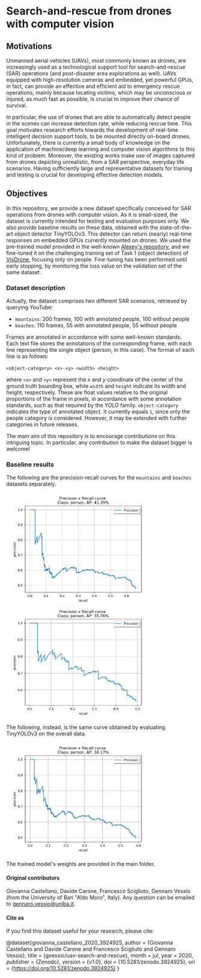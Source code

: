 # Search-and-rescue from drones with computer vision

## Motivations

Unmanned aerial vehicles (UAVs), most commonly known as drones, are increasingly used as a technological support tool for search-and-rescue (SAR) operations (and post-disaster area explorations as well). UAVs equipped with high-resolution cameras and embedded, yet powerful GPUs, in fact, can provide an effective and efficient aid to emergency rescue operations, mainly because locating victims, which may be unconscious or injured, as much fast as possible, is crucial to improve their chance of survival.

In particular, the use of drones that are able to automatically detect people in the scenes can increase detection rate, while reducing rescue time. This goal motivates research efforts towards the development of real-time intelligent decision support tools, to be mounted directly on-board drones. Unfortunately, there is currently a small body of knowledge on the application of machine/deep learning and computer vision algorithms to this kind of problem. Moreover, the existing works make use of images captured from drones depicting unrealistic, from a SAR perspective, everyday life scenarios. Having sufficiently large and representative datasets for training and testing is crucial for developing effective detection models.

## Objectives

In this repository, we provide a new dataset specifically conceived for SAR operations from drones with computer vision. As it is small-sized, the dataset is currently intended for testing and evaluation purposes only. We also provide baseline results on these data, obtained with the state-of-the-art object detector TinyYOLOv3. This detector can return (nearly) real-time responses on embedded GPUs currently mounted on drones. We used the pre-trained model provided in the well-known [Alexey's repository](https://github.com/AlexeyAB/darknet), and we fine-tuned it on the challenging training set of Task 1 (object detection) of [VisDrone](https://github.com/VisDrone/VisDrone-Dataset), focusing only on people. Fine-tuning has been performed until early stopping, by monitoring the loss value on the validation set of the same dataset.

### Dataset description

Actually, the dataset comprises two different SAR scenarios, retrieved by querying YouTube: 
- `mountains`: 200 frames, 100 with annotated people, 100 without people
- `beaches`: 110 frames, 55 with annotated people, 55 without people

Frames are annotated in accordance with some well-known standards. Each text file stores the annotations of the corresponding frame, with each line representing the single object (person, in this case). The format of each line is as follows:

`<object-category> <x> <y> <width> <height>`

where `<x>` and `<y>` represent the *x* and *y* coordinate of the center of the ground truth bounding box, while `width` and `height` indicate its width and height, respectively. These are float values relative to the original proportions of the frame in pixels, in accordance with some annotation standards, such as that required by the YOLO family. `object-category` indicates the type of annotated object. It currently equals `1`, since only the people category is considered. However, it may be extended with further categories in future releases.

The main aim of this repository is to encourage contributions on this intriguing topic. In particular, any contribution to make the dataset bigger is welcome!

### Baseline results

The following are the precision-recall curves for the `mountains` and `beaches` datasets separately.

<img src="/baseline_results/precision-recall_curve_mountains.png" width="400" height="auto"> <img src="/baseline_results/precision-recall_curve_beaches.png" width="400" height="auto">

The following, instead, is the same curve obtained by evaluating TinyYOLOv3 on the overall data. 

<img src="/baseline_results/precision-recall_curve_overall.png" width="400" height="auto">

The trained model's weights are provided in the main folder.

#### Original contributors

Giovanna Castellano, Davide Carone, Francesco Scigliuto, Gennaro Vessio (from the University of Bari "Aldo Moro", Italy). Any question can be emailed to <gennaro.vessio@uniba.it>.

#### Cite as

If you find this dataset useful for your research, please cite:

@dataset{giovanna_castellano_2020_3924925,
  author       = {Giovanna Castellano and
                  Davide Carone and
                  Francesco Scigliuto and
                  Gennaro Vessio},
  title        = {gvessio/uav-search-and-rescue},
  month        = jul,
  year         = 2020,
  publisher    = {Zenodo},
  version      = {v1.0},
  doi          = {10.5281/zenodo.3924925},
  url          = {https://doi.org/10.5281/zenodo.3924925}
}

